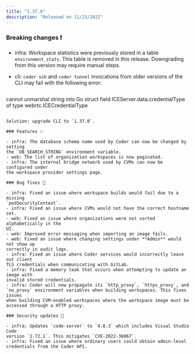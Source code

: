 ```yaml
---
title: "1.37.0"
description: "Released on 11/23/2022"
---
```


### Breaking changes ❗

- infra: Workspace statistics were previously stored in a table
  `environment_stats`. This table is removed in this release. Downgrading from
  this version may require manual steps.
- cli: `coder ssh` and `coder tunnel` invocations from older versions of the CLI
  may fail with the following error:

  ```console
cannot unmarshal string into Go struct field ICEServer.data.credentialType of type webrtc.ICECredentialType
  ```

  Solution: upgrade CLI to `1.37.0`.

### Features ✨

- infra: The database schema name used by Coder can now be changed by setting
  the `DB_SEARCH_STRING` environment variable.
- web: The list of organization workspaces is now paginated.
- infra: The internal bridge network used by CVMs can now be configured under
  the workspace provider settings page.

### Bug fixes 🐛

- infra: Fixed an issue where workspace builds would fail due to a missing
  `podSecurityContext`.
- infra: Fixed an issue where CVMs would not have the correct hostname set.
- web: Fixed an issue where organizations were not sorted alphabetically in the
  UI.
- web: Improved error messaging when importing an image fails.
- web: Fixed an issue where changing settings under **Admin** would not show up
  correctly in audit logs.
- infra: Fixed an issue where Coder services would incorrectly leave out client
  TLS credentials when communicating with GitLab.
- infra: Fixed a memory leak that occurs when attempting to update an image with
  invalid stored credentials.
- infra: Coder will now propagate its `http_proxy`, `https_proxy`, and
  `no_proxy` environment variables when building workspaces. This fixes issues
  when building CVM-enabled workspaces where the workspace image must be
  accessed through a HTTP proxy.

### Security updates 🔐

- infra: Updates `code-server` to `4.8.3` which includes Visual Studio Code
  version `1.72.1`. This mitigates `CVE-2022-36067`.
- infra: Fixed an issue where ordinary users could obtain admin-level
  credentials from the Coder API.
